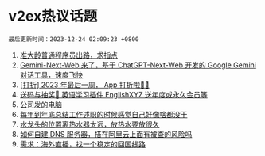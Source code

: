 # v2ex热议话题

`最后更新时间：2023-12-24 02:09:23 +0800`

1. [准大龄普通程序员出路，求指点](https://www.v2ex.com/t/1002833)
1. [Gemini-Next-Web 来了，基于 ChatGPT-Next-Web 开发的 Google Gemini 对话工具，速度飞快](https://www.v2ex.com/t/1002850)
1. [[打折] 2023 年最后一周， App 打折啦🎉🎉](https://www.v2ex.com/t/1002884)
1. [送码与抽奖👏 英语学习插件 EnglishXYZ 送年度或永久会员等](https://www.v2ex.com/t/1002901)
1. [公司发的电脑](https://www.v2ex.com/t/1002792)
1. [每年到年底总结工作述职的时候感觉自己好像啥都没干](https://www.v2ex.com/t/1002803)
1. [水龙头的位置离热水器太远，放热水要放很久](https://www.v2ex.com/t/1002896)
1. [如何自建 DNS 服务器，搭在阿里云上面有被查的风险吗](https://www.v2ex.com/t/1002815)
1. [需求：海外直播，找一个稳定的回国线路](https://www.v2ex.com/t/1002794)

